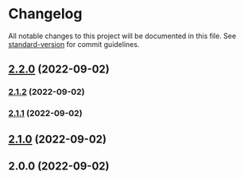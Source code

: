 # Changelog

All notable changes to this project will be documented in this file. See [standard-version](https://github.com/conventional-changelog/standard-version) for commit guidelines.

## [2.2.0](https://github.com/audreyquisit/test2/compare/v2.1.2...v2.2.0) (2022-09-02)

### [2.1.2](https://github.com/audreyquisit/test2/compare/v2.1.1...v2.1.2) (2022-09-02)

### [2.1.1](https://github.com/audreyquisit/test2/compare/v2.1.0...v2.1.1) (2022-09-02)

## [2.1.0](https://github.com/audreyquisit/test2/compare/v2.0.0...v2.1.0) (2022-09-02)

## 2.0.0 (2022-09-02)
